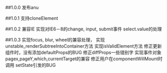##1.0.0
发布anu

##1.0.1
支持cloneElement

##1.0.2
兼容IE
实现对IE6－8的change, input, submit事件
select.value的处理


##1.0.3
实现focus, blur, wheel的兼容处理，
实现unstable_renderSubtreeIntoContainer方法
实现isValidElement方法
修正更新组件时，没有添加defaultProps的BUG
修正diffProps一些错别字
实现事件对象pagex,pageY,which,currentTarget的兼容
修正用户在componentWillMount时调用 setState引发的BUG





